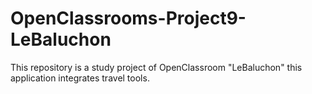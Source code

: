 # OpenClassrooms-Project9-LeBaluchon
This repository is a study project of OpenClassroom "LeBaluchon"  this application integrates travel tools.
